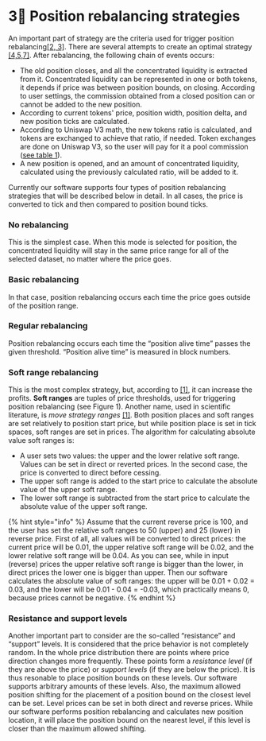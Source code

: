 # 3⃣ Position rebalancing strategies

An important part of strategy are the criteria used for trigger position rebalancing[\[2, 3\]](information-sources.md). There are several attempts to create an optimal strategy [\[4,5,7\]](information-sources.md). After rebalancing, the following chain of events occurs:

* The old position closes, and all the concentrated liquidity is extracted from it. Concentrated liquidity can be represented in one or both tokens, it depends if price was between position bounds, on closing. According to user settings, the commission obtained from a closed position can or cannot be added to the new position.
* According to current tokens' price, position width, position delta, and new position ticks are calculated.
* According to Uniswap V3 math, the new tokens ratio is calculated, and tokens are exchanged to achieve that ratio, if needed. Token exchanges are done on Uniswap V3, so the user will pay for it a pool commission ([see table 1](how-it-works.md#table-1.-tick-spaces-for-different-pool-commissions.)).
* A new position is opened, and an amount of concentrated liquidity, calculated using the previously calculated ratio, will be added to it.

Currently our software supports four types of position rebalancing strategies that will be described below in detail. In all cases, the price is converted to tick and then compared to position bound ticks.

### No rebalancing

This is the simplest case. When this mode is selected for position, the concentrated liquidity will stay in the same price range for all of the selected dataset, no matter where the price goes.

### **Basic rebalancing**

In that case, position rebalancing occurs each time the price goes outside of the position range.

### **Regular rebalancing**

Position rebalancing occurs each time the “position alive time” passes the given threshold. “Position alive time” is measured in block numbers.

### **Soft range rebalancing**

This is the most complex strategy, but, according to [\[1\]](information-sources.md), it can increase the profits. **Soft ranges** are tuples of price thresholds, used for triggering position rebalancing (see Figure 1). Another name, used in scientific literature, is _move strategy ranges_ [\[1\]](information-sources.md). Both position places and soft ranges are set relatively to position start price, but while position place is set in tick spaces, soft ranges are set in prices. The algorithm for calculating absolute value soft ranges is:

* A user sets two values: the upper and the lower relative soft range. Values can be set in direct or reverted prices. In the second case, the price is converted to direct before cessing.
* The upper soft range is added to the start price to calculate the absolute value of the upper soft range.
* The lower soft range is subtracted from the start price to calculate the absolute value of the upper soft range.

{% hint style="info" %}
Assume that the current reverse price is 100, and the user has set the relative soft ranges to 50 (upper) and 25 (lower) in reverse price. First of all, all values will be converted to direct prices: the current price will be 0.01, the upper relative soft range will be 0.02, and the lower relative soft range will be 0.04. As you can see, while in input (reverse) prices the upper relative soft range is bigger than the lower, in direct prices the lower one is bigger than upper. Then our software calculates the absolute value of soft ranges: the upper will be 0.01 + 0.02 = 0.03, and the lower will be 0.01 - 0.04 = -0.03, which practically means 0, because prices cannot be negative.
{% endhint %}

### **Resistance and support levels**

Another important part to consider are the so-called “resistance” and “support” levels. It is considered that the price behavior is not completely random. In the whole price distribution there are points where price direction changes more frequently. These points form a _resistance level_ (if they are above the price) or _support levels_ (if they are below the price). It is thus resonable to place position bounds on these levels. Our software supports arbitrary amounts of these levels. Also, the maximum allowed position shifting for the placement of a position bound on the closest level can be set. Level prices can be set in both direct and reverse prices. While our software performs position rebalancing and calculates new position location, it will place the position bound on the nearest level, if this level is closer than the maximum allowed shifting.
